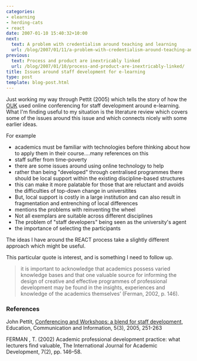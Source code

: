 ```yaml
---
categories:
- elearning
- herding-cats
- react
date: 2007-01-10 15:40:32+10:00
next:
  text: A problem with credentialism around teaching and learning
  url: /blog/2007/01/11/a-problem-with-credentialism-around-teaching-and-learning/
previous:
  text: Process and product are inextricably linked
  url: /blog/2007/01/10/process-and-product-are-inextricably-linked/
title: Issues around staff development for e-learning
type: post
template: blog-post.html
---
```

Just working my way through Pettit (2005) which tells the story of how the [OUK](http://www.open.ac.uk/) used online conferencing for staff development around e-learning. What I'm finding useful to my situation is the literature review which covers some of the issues around this issue and which connects nicely with some earlier ideas.

For example

- academics must be familiar with technologies before thinking about how to apply them in their course....many references on this
- staff suffer from time-poverty
- there are some issues around using online technology to help
- rather than being "developed" through centralised programmes there should be local support within the existing discipline-based structures
- this can make it more palatable for those that are reluctant and avoids the difficulties of top-down change in universitites
- But, local support is costly in a large institution and can also result in fragmentation and entrenching of local differences
- mentions the problems with reinventing the wheel
- Not all exemplars are suitable across different disciplines
- The problem of "staff developers" being seen as the university's agent
- the importance of selecting the participants

The ideas I have around the REACT process take a slightly different approach which might be useful.

This particular quote is interest, and is something I need to follow up.

> it is important to acknowledge that academics possess varied knowledge bases and that one valuable source for informing the design of creative and effective programmes of professional development may be found in the insights, experiences and knowledge of the academics themselves’ (Ferman, 2002, p. 146).

### References

John Pettit, [Conferencing and Workshops: a blend for staff development](http://cq-pan.cqu.edu.au/david-jones/Reading/papers/9/staffDevelopmentElearning.pdf), Education, Communication and Information, 5(3), 2005, 251-263

FERMAN , T. (2002) Academic professional development practice: what lecturers find valuable, The International Journal for Academic Development, 7(2), pp. 146–58.